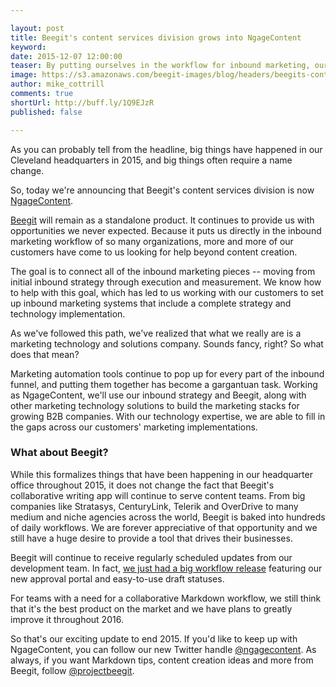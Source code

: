 ```yaml
---

layout: post
title: Beegit's content services division grows into NgageContent
keyword:
date: 2015-12-07 12:00:00
teaser: By putting ourselves in the workflow for inbound marketing, our customers are coming to us for more help.
image: https://s3.amazonaws.com/beegit-images/blog/headers/beegits-content-services-division-grows-into-ngagecontent.jpg
author: mike_cottrill
comments: true
shortUrl: http://buff.ly/1Q9EJzR
published: false

---
```


As you can probably tell from the headline, big things have happened in our Cleveland headquarters in 2015, and big things often require a name change.

So, today we're announcing that Beegit's content services division is now <a href="http://ngagecontent.com" target="_blank">NgageContent</a>.

[Beegit](https://beegit.com/) will remain as a standalone product. It continues to provide us with opportunities we never expected. Because it puts us directly in the inbound marketing workflow of so many organizations, more and more of our customers have come to us looking for help beyond content creation.

The goal is to connect all of the inbound marketing pieces -- moving from initial inbound strategy through execution and measurement. We know how to help with this goal, which has led to us working with our customers to set up inbound marketing systems that include a complete strategy and technology implementation.

As we've followed this path, we've realized that what we really are is a marketing technology and solutions company. Sounds fancy, right? So what does that mean?

Marketing automation tools continue to pop up for every part of the inbound funnel, and putting them together has become a gargantuan task. Working as NgageContent, we'll use our inbound strategy and Beegit, along with other marketing technology solutions to build the marketing stacks for growing B2B companies. With our technology expertise, we are able to fill in the gaps across our customers' marketing implementations.

### What about Beegit?
While this formalizes things that have been happening in our headquarter office throughout 2015, it does not change the fact that Beegit's collaborative writing app will continue to serve content teams. From big companies like Stratasys, CenturyLink, Telerik and OverDrive to many medium and niche agencies across the world, Beegit is baked into hundreds of daily workflows. We are forever appreciative of that opportunity and we still have a huge desire to provide a tool that drives their businesses.

Beegit will continue to receive regularly scheduled updates from our development team. In fact, [we just had a big workflow release](http://blog.beegit.com/platform/2015/11/30/optimize-your-markdown-writing-workflow/) featuring our new approval portal and easy-to-use draft statuses.

For teams with a need for a collaborative Markdown workflow, we still think that it's the best product on the market and we have plans to greatly improve it throughout 2016.

So that's our exciting update to end 2015. If you'd like to keep up with NgageContent, you can follow our new Twitter handle <a href="https://twitter.com/ngagecontent" target="_blank">@ngagecontent</a>. As always, if you want Markdown tips, content creation ideas and more from Beegit, follow <a href="https://twitter.com/ProjectBeegit" target="_blank">@projectbeegit</a>.
